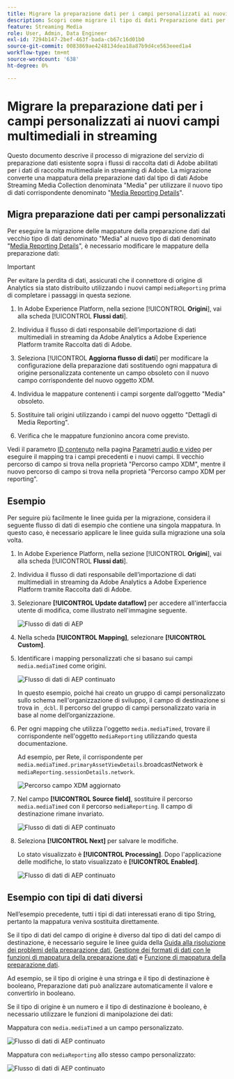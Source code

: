```yaml
---
title: Migrare la preparazione dati per i campi personalizzati ai nuovi campi di Streaming Media
description: Scopri come migrare il tipo di dati Preparazione dati per i campi personalizzati nei nuovi campi di Streaming Media
feature: Streaming Media
role: User, Admin, Data Engineer
exl-id: 7294b147-2bef-463f-bada-cb67c16d01b0
source-git-commit: 0083869ae4248134dea18a87b9d4ce563eeed1a4
workflow-type: tm+mt
source-wordcount: '638'
ht-degree: 0%

---
```


# Migrare la preparazione dati per i campi personalizzati ai nuovi campi multimediali in streaming

Questo documento descrive il processo di migrazione del servizio di preparazione dati esistente sopra i flussi di raccolta dati di Adobe abilitati per i dati di raccolta multimediale in streaming di Adobe. La migrazione converte una mappatura della preparazione dati dal tipo di dati Adobe Streaming Media Collection denominata &quot;Media&quot; per utilizzare il nuovo tipo di dati corrispondente denominato &quot;[Media Reporting Details](https://experienceleague.adobe.com/it/docs/experience-platform/xdm/data-types/media-reporting-details)&quot;.

## Migra preparazione dati per campi personalizzati

Per eseguire la migrazione delle mappature della preparazione dati dal vecchio tipo di dati denominato &quot;Media&quot; al nuovo tipo di dati denominato &quot;[Media Reporting Details](https://experienceleague.adobe.com/it/docs/experience-platform/xdm/data-types/media-reporting-details)&quot;, è necessario modificare le mappature della preparazione dati:

>[!IMPORTANT]
>
>Per evitare la perdita di dati, assicurati che il connettore di origine di Analytics sia stato distribuito utilizzando i nuovi campi `mediaReporting` prima di completare i passaggi in questa sezione.

1. In Adobe Experience Platform, nella sezione [!UICONTROL **Origini**], vai alla scheda [!UICONTROL **Flussi dati**].

1. Individua il flusso di dati responsabile dell’importazione di dati multimediali in streaming da Adobe Analytics a Adobe Experience Platform tramite Raccolta dati di Adobe.

1. Seleziona [!UICONTROL **Aggiorna flusso di dati**] per modificare la configurazione della preparazione dati sostituendo ogni mappatura di origine personalizzata contenente un campo obsoleto con il nuovo campo corrispondente del nuovo oggetto XDM.

1. Individua le mappature contenenti i campi sorgente dall’oggetto &quot;Media&quot; obsoleto.

1. Sostituire tali origini utilizzando i campi del nuovo oggetto &quot;Dettagli di Media Reporting&quot;.

1. Verifica che le mappature funzionino ancora come previsto.

Vedi il parametro [ID contenuto](https://experienceleague.adobe.com/it/docs/media-analytics/using/implementation/variables/audio-video-parameters#content-id) nella pagina [Parametri audio e video](https://experienceleague.adobe.com/it/docs/media-analytics/using/implementation/variables/audio-video-parameters) per eseguire il mapping tra i campi precedenti e i nuovi campi. Il vecchio percorso di campo si trova nella proprietà &quot;Percorso campo XDM&quot;, mentre il nuovo percorso di campo si trova nella proprietà &quot;Percorso campo XDM per reporting&quot;.

## Esempio

Per seguire più facilmente le linee guida per la migrazione, considera il seguente flusso di dati di esempio che contiene una singola mappatura. In questo caso, è necessario applicare le linee guida sulla migrazione una sola volta.

1. In Adobe Experience Platform, nella sezione [!UICONTROL **Origini**], vai alla scheda [!UICONTROL **Flussi dati**].

1. Individua il flusso di dati responsabile dell’importazione di dati multimediali in streaming da Adobe Analytics a Adobe Experience Platform tramite Raccolta dati di Adobe.

1. Selezionare **[!UICONTROL Update dataflow]** per accedere all&#39;interfaccia utente di modifica, come illustrato nell&#39;immagine seguente.

   ![Flusso di dati di AEP](assets/aep-dataflow.jpeg)

1. Nella scheda **[!UICONTROL Mapping]**, selezionare **[!UICONTROL Custom]**.

1. Identificare i mapping personalizzati che si basano sui campi `media.mediaTimed` come origini.

   ![Flusso di dati di AEP continuato](assets/aep-dataflow2.jpeg)

   In questo esempio, poiché hai creato un gruppo di campi personalizzato sullo schema nell&#39;organizzazione di sviluppo, il campo di destinazione si trova in `_dcbl`. Il percorso del gruppo di campi personalizzato varia in base al nome dell’organizzazione.

1. Per ogni mapping che utilizza l&#39;oggetto `media.mediaTimed`, trovare il corrispondente nell&#39;oggetto `mediaReporting` utilizzando questa documentazione.

   Ad esempio, per Rete, il corrispondente per `media.mediaTimed.primaryAssetViewDetails`.broadcastNetwork è `mediaReporting.sessionDetails.network`.

   ![Percorso campo XDM aggiornato](assets/xdm-field-path-old-and-new.jpeg)

1. Nel campo **[!UICONTROL Source field]**, sostituire il percorso `media.mediaTimed` con il percorso `mediaReporting`. Il campo di destinazione rimane invariato.

   ![Flusso di dati di AEP continuato](assets/aep-dataflow3.jpeg)

1. Seleziona **[!UICONTROL Next]** per salvare le modifiche.

   Lo stato visualizzato è **[!UICONTROL Processing]**. Dopo l&#39;applicazione delle modifiche, lo stato visualizzato è **[!UICONTROL Enabled]**.

   ![Flusso di dati di AEP continuato](assets/aep-dataflow5.jpeg)

## Esempio con tipi di dati diversi

Nell’esempio precedente, tutti i tipi di dati interessati erano di tipo String, pertanto la mappatura veniva sostituita direttamente.

Se il tipo di dati del campo di origine è diverso dal tipo di dati del campo di destinazione, è necessario seguire le linee guida della [Guida alla risoluzione dei problemi della preparazione dati](https://experienceleague.adobe.com/it/docs/experience-platform/data-prep/troubleshooting-guide), [Gestione dei formati di dati con le funzioni di mappatura della preparazione dati](https://experienceleague.adobe.com/it/docs/experience-platform/data-prep/data-handling) e [Funzione di mappatura della preparazione dati](https://experienceleague.adobe.com/it/docs/experience-platform/data-prep/data-handling).

Ad esempio, se il tipo di origine è una stringa e il tipo di destinazione è booleano, Preparazione dati può analizzare automaticamente il valore e convertirlo in booleano.

Se il tipo di origine è un numero e il tipo di destinazione è booleano, è necessario utilizzare le funzioni di manipolazione dei dati:

Mappatura con `media.mediaTimed` a un campo personalizzato.

![Flusso di dati di AEP continuato](assets/aep-dataflow6.jpeg)

Mappatura con `mediaReporting` allo stesso campo personalizzato:

![Flusso di dati di AEP continuato](assets/aep-dataflow7.jpeg)
